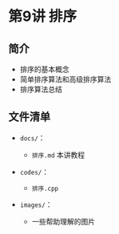 # 第9讲   排序

## 简介
- 排序的基本概念
- 简单排序算法和高级排序算法
- 排序算法总结

## 文件清单
- <code>docs/</code>：
  - `排序.md`  本讲教程

- <code>codes/</code>：
  -  `排序.cpp` 

- <code>images/</code>：
  - 一些帮助理解的图片
